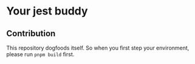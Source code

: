 # Your jest buddy

## Contribution

This repository dogfoods itself.
So when you first step your environment,
please run `pnpm build` first.
